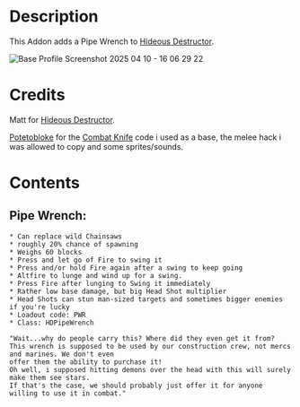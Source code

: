 # Description
This Addon adds a Pipe Wrench to [Hideous Destructor](https://codeberg.org/mc776/HideousDestructor). 

![Base Profile Screenshot 2025 04 10 - 16 06 29 22](https://github.com/user-attachments/assets/22ec9704-d0b0-489e-83ad-779303a56ed4)



# Credits
Matt for [Hideous Destructor](https://codeberg.org/mc776/HideousDestructor).

[Potetobloke](https://github.com/Potetobloke) for the [Combat Knife](https://github.com/Potetobloke/PB_HDAddon_Bangers-And-Mash) code i used as a base, the melee hack i was allowed to copy and some sprites/sounds.


# Contents
## Pipe Wrench:
    * Can replace wild Chainsaws
    * roughly 20% chance of spawning
    * Weighs 60 blocks
    * Press and let go of Fire to swing it
    * Press and/or hold Fire again after a swing to keep going
    * Altfire to lunge and wind up for a swing.
    * Press Fire after lunging to Swing it immediately
    * Rather low base damage, but big Head Shot multiplier
    * Head Shots can stun man-sized targets and sometimes bigger enemies if you're lucky
    * Loadout code: PWR
    * Class: HDPipeWrench

    "Wait...why do people carry this? Where did they even get it from?
    This wrench is supposed to be used by our construction crew, not mercs and marines. We don't even
    offer them the ability to purchase it!
    Oh well, i supposed hitting demons over the head with this will surely make them see stars.
    If that's the case, we should probably just offer it for anyone willing to use it in combat."
